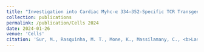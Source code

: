```yaml
---
title: "Investigation into Cardiac Myhc-α 334–352-Specific TCR Transgenic Mice Reveals a Role for Cytotoxic CD4 T Cells in the Development of Cardiac Autoimmunity"
collection: publications
permalink: /publication/Cells 2024
date: 2024-01-26
venue: 'Cells'
citation: 'Sur, M., Rasquinha, M. T., Mone, K., Massilamany, C., <b>Lasrado, N.</b>, Gurumurthy, C., Sobel, R. A., & Reddy, J. 2024. Investigation into Cardiac Myhc-α 334–352-Specific TCR Transgenic Mice Reveals a Role for Cytotoxic CD4 T Cells in the Development of Cardiac Autoimmunity. Cells. <a href="https://www.mdpi.com/2073-4409/13/3/234">https://www.mdpi.com/2073-4409/13/3/234</a>'
---
```

